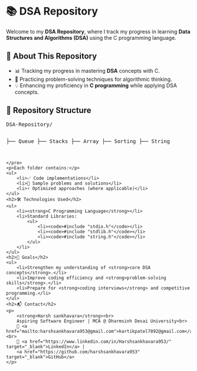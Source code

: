 <h1>📚 DSA Repository</h1>
    <p>Welcome to my <strong>DSA Repository</strong>, where I track my progress in learning <strong>Data Structures and Algorithms (DSA)</strong> using the C programming language.</p>
    <h2>🚀 About This Repository</h2>
    <ul>
        <li>📊 Tracking my progress in mastering <strong>DSA</strong> concepts with C.</li>
        <li>🧠 Practicing problem-solving techniques for algorithmic thinking.</li>
        <li>💡 Enhancing my proficiency in <strong>C programming</strong> while applying DSA concepts.</li>
    </ul>
    <h2>📂 Repository Structure</h2>
    <pre>
DSA-Repository/
        

├── Queue
├── Stacks
├── Array
├── Sorting
├── String

    </pre>
    <p>Each folder contains:</p>
    <ul>
        <li>✅ Code implementations</li>
        <li>📄 Sample problems and solutions</li>
        <li>⚡ Optimized approaches (where applicable)</li>
    </ul>
    <h2>🛠️ Technologies Used</h2>
    <ul>
        <li><strong>C Programming Language</strong></li>
        <li>Standard Libraries:
            <ul>
                <li><code>#include "stdio.h"</code></li>
                <li><code>#include "stdlib.h"</code></li>
                <li><code>#include "string.h"</code></li>
            </ul>
        </li>
    </ul>
    <h2>🎯 Goals</h2>
    <ul>
        <li>Strengthen my understanding of <strong>core DSA concepts</strong>.</li>
        <li>Improve coding efficiency and <strong>problem-solving skills</strong>.</li>
        <li>Prepare for <strong>coding interviews</strong> and competitive programming.</li>
    </ul>
    <h2>📬 Contact</h2>
    <p>
        <strong>Harsh sankhavara</strong><br>
        Aspiring Software Engineer | MCA @ Dharmsinh Desai University<br>
        📧 <a href="mailto:harshsankhavara953@gmail.com">kartikpatel7892@gmail.com</a><br>
        🔗 <a href="https://www.linkedin.com/in/Harshsankhavara953/" target="_blank">LinkedIn</a> | 
        <a href="https://github.com/harshsankhavara953" target="_blank">GitHub</a>
    </p>
